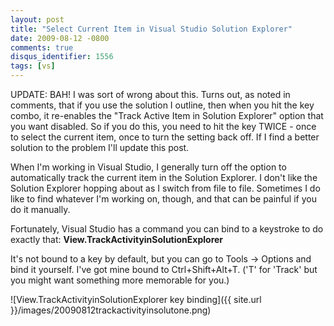 ```yaml
---
layout: post
title: "Select Current Item in Visual Studio Solution Explorer"
date: 2009-08-12 -0800
comments: true
disqus_identifier: 1556
tags: [vs]
---
```

UPDATE: BAH! I was sort of wrong about this. Turns out, as noted in
comments, that if you use the solution I outline, then when you hit the
key combo, it re-enables the "Track Active Item in Solution Explorer"
option that you want disabled. So if you do this, you need to hit the
key TWICE - once to select the current item, once to turn the setting
back off. If I find a better solution to the problem I'll update this
post.


When I'm working in Visual Studio, I generally turn off the option to
automatically track the current item in the Solution Explorer. I don't
like the Solution Explorer hopping about as I switch from file to file.
Sometimes I do like to find whatever I'm working on, though, and that
can be painful if you do it manually.

Fortunately, Visual Studio has a command you can bind to a keystroke to
do exactly that: **View.TrackActivityinSolutionExplorer**

It's not bound to a key by default, but you can go to Tools -\> Options
and bind it yourself. I've got mine bound to Ctrl+Shift+Alt+T. ('T' for
'Track' but you might want something more memorable for you.)

![View.TrackActivityinSolutionExplorer key
binding]({{ site.url }}/images/20090812trackactivityinsolutone.png)

